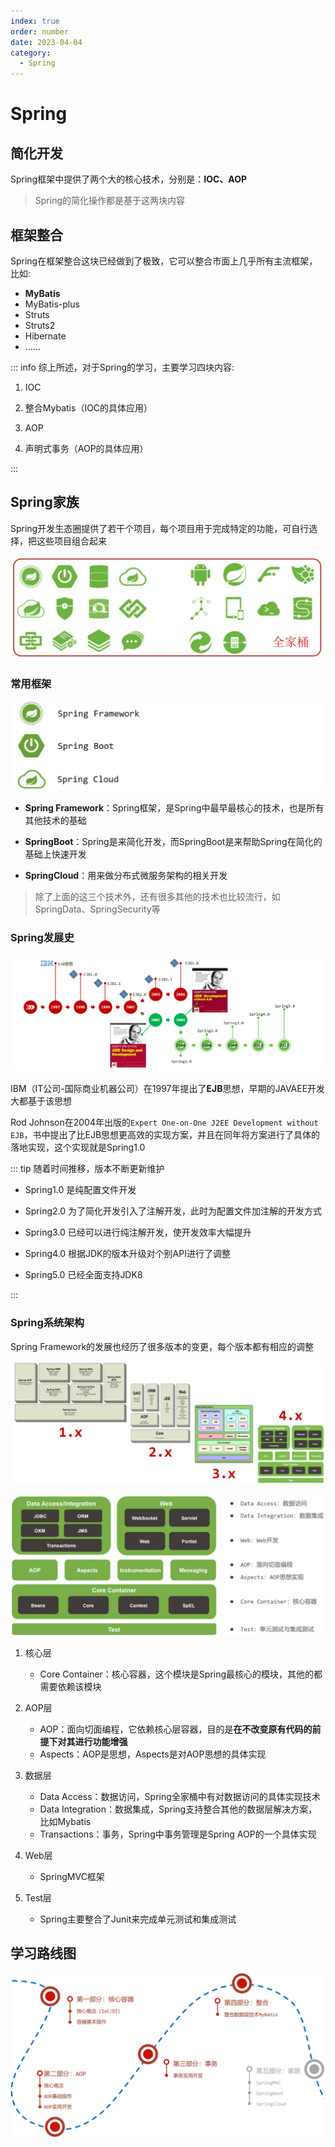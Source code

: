 ```yaml
---
index: true
order: number
date: 2023-04-04
category: 
  - Spring
---
```


# Spring
<!-- more -->

## 简化开发

Spring框架中提供了两个大的核心技术，分别是：**IOC、AOP**

> Spring的简化操作都是基于这两块内容

## 框架整合

Spring在框架整合这块已经做到了极致，它可以整合市面上几乎所有主流框架，比如:

* **MyBatis**
* MyBatis-plus
* Struts
* Struts2
* Hibernate
* ……

::: info 综上所述，对于Spring的学习，主要学习四块内容:

1. IOC  

2. 整合Mybatis（IOC的具体应用）

3. AOP  

4. 声明式事务（AOP的具体应用）  

:::

## Spring家族

Spring开发生态圈提供了若干个项目，每个项目用于完成特定的功能，可自行选择，把这些项目组合起来

![ ](./assets/readme/image-20210729171850181.png)

### 常用框架

![ ](./assets/readme/1629714811435.png)

* **Spring Framework**：Spring框架，是Spring中最早最核心的技术，也是所有其他技术的基础  

* **SpringBoot**：Spring是来简化开发，而SpringBoot是来帮助Spring在简化的基础上快速开发  

* **SpringCloud**：用来做分布式微服务架构的相关开发  

> 除了上面的这三个技术外，还有很多其他的技术也比较流行，如SpringData、SpringSecurity等
  
### Spring发展史

![ ](./assets/readme/image-20210729171926576.png)

IBM（IT公司-国际商业机器公司）在1997年提出了**EJB**思想，早期的JAVAEE开发大都基于该思想

Rod Johnson在2004年出版的`Expert One-on-One J2EE Development without EJB`，书中提出了比EJB思想更高效的实现方案，并且在同年将方案进行了具体的落地实现，这个实现就是Spring1.0

::: tip 随着时间推移，版本不断更新维护  

* Spring1.0 是纯配置文件开发  

* Spring2.0 为了简化开发引入了注解开发，此时为配置文件加注解的开发方式  

* Spring3.0 已经可以进行纯注解开发，使开发效率大幅提升  

* Spring4.0 根据JDK的版本升级对个别API进行了调整  

* Spring5.0 已经全面支持JDK8  

:::

### Spring系统架构

Spring Framework的发展也经历了很多版本的变更，每个版本都有相应的调整

![ ](./assets/readme/image-20210729172153796.png)

![ ](./assets/readme/1629720945720.png)

1. 核心层

   * Core Container：核心容器，这个模块是Spring最核心的模块，其他的都需要依赖该模块

2. AOP层

   * AOP：面向切面编程，它依赖核心层容器，目的是**在不改变原有代码的前提下对其进行功能增强**
   * Aspects：AOP是思想，Aspects是对AOP思想的具体实现

3. 数据层

   * Data Access：数据访问，Spring全家桶中有对数据访问的具体实现技术
   * Data Integration：数据集成，Spring支持整合其他的数据层解决方案，比如Mybatis
   * Transactions：事务，Spring中事务管理是Spring AOP的一个具体实现

4. Web层

   * SpringMVC框架

5. Test层

   * Spring主要整合了Junit来完成单元测试和集成测试

## 学习路线图

![ ](./assets/readme/1629722300996.png)
